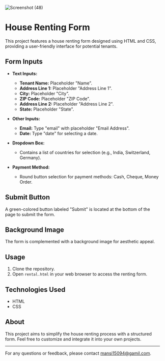 ![Screenshot (48)](https://github.com/user-attachments/assets/abc8a08f-0f4e-4943-b26d-500a6c3e0e59)


# House Renting Form

This project features a house renting form designed using HTML and CSS, providing a user-friendly interface for potential tenants.

## Form Inputs

- **Text Inputs:**
  - **Tenant Name:** Placeholder "Name".
  - **Address Line 1:** Placeholder "Address Line 1".
  - **City:** Placeholder "City".
  - **ZIP Code:** Placeholder "ZIP Code".
  - **Address Line 2:** Placeholder "Address Line 2".
  - **State:** Placeholder "State".
  
- **Other Inputs:**
  - **Email:** Type "email" with placeholder "Email Address".
  - **Date:** Type "date" for selecting a date.
  
- **Dropdown Box:**
  - Contains a list of countries for selection (e.g., India, Switzerland, Germany).

- **Payment Method:**
  - Round button selection for payment methods: Cash, Cheque, Money Order.

## Submit Button

A green-colored button labeled "Submit" is located at the bottom of the page to submit the form.

## Background Image

The form is complemented with a background image for aesthetic appeal.

## Usage

1. Clone the repository.
2. Open `rental.html` in your web browser to access the renting form.

## Technologies Used

- HTML
- CSS

## About

This project aims to simplify the house renting process with a structured form. Feel free to customize and integrate it into your own projects.

---

For any questions or feedback, please contact mansi15094@gamil.com.
